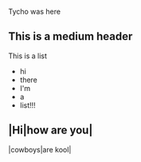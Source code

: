 Tycho was here 

## This is a medium header

This is a list
* hi
* there
* I'm
* a 
* list!!!

|Hi|how are you|
----------------
|cowboys|are kool|
